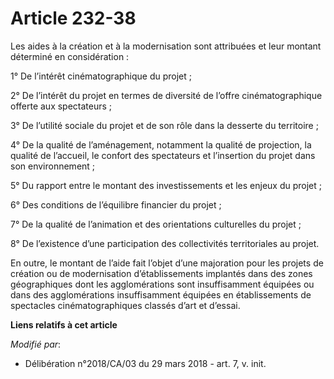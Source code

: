 # Article 232-38

Les aides à la création et à la modernisation sont attribuées et leur montant déterminé en considération :

1° De l’intérêt cinématographique du projet ;

2° De l’intérêt du projet en termes de diversité de l’offre cinématographique offerte aux spectateurs ;

3° De l’utilité sociale du projet et de son rôle dans la desserte du territoire ;

4° De la qualité de l’aménagement, notamment la qualité de projection, la qualité de l’accueil, le confort des spectateurs et
l’insertion du projet dans son environnement ;

5° Du rapport entre le montant des investissements et les enjeux du projet ;

6° Des conditions de l’équilibre financier du projet ;

7° De la qualité de l’animation et des orientations culturelles du projet ;

8° De l’existence d’une participation des collectivités territoriales au projet.

En outre, le montant de l’aide fait l’objet d’une majoration pour les projets de création ou de modernisation
d’établissements implantés dans des zones géographiques dont les agglomérations sont insuffisamment équipées ou dans des
agglomérations insuffisamment équipées en établissements de spectacles cinématographiques classés d’art et d’essai.

**Liens relatifs à cet article**

_Modifié par_:

  - Délibération n°2018/CA/03 du 29 mars 2018 - art. 7, v. init.
